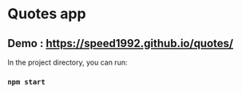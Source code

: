# Quotes app

## Demo : https://speed1992.github.io/quotes/

In the project directory, you can run:

### `npm start`
